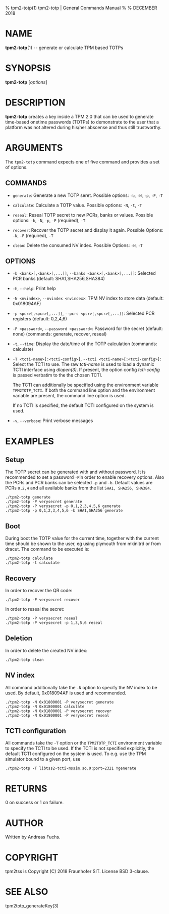 % tpm2-totp(1) tpm2-totp | General Commands Manual
%
% DECEMBER 2018

# NAME
**tpm2-totp**(1) -- generate or calculate TPM based TOTPs

# SYNOPSIS

**tpm2-totp** [*options*] <command>

# DESCRIPTION

**tpm2-totp** creates a key inside a TPM 2.0 that can be used to generate
time-based onetime passwords (TOTPs) to demonstrate to the user that a platform
was not altered during his/her abscense and thus still trustworthy.

# ARGUMENTS

The `tpm2-totp` command expects one of five command and provides a set of
options.

## COMMANDS

  * `generate`:
    Generate a new TOTP seret.
    Possible options: `-b`, `-N`, `-p`, `-P`, `-T`

  * `calculate`:
    Calculate a TOTP value.
    Possible options: `-N`, `-t`, `-T`

  * `reseal`:
    Reseal TOTP secret to new PCRs, banks or values.
    Possible options: `-b`, `-N`, `-p`, `-P` (required), `-T`

  * `recover`:
    Recover the TOTP secret and display it again.
    Possible Options: `-N`, `-P` (required), `-T`

  * `clean`:
    Delete the consumed NV index.
    Possible Options: `-N`, `-T`

## OPTIONS

  * `-b <bank>[,<bank>[,...]]`, `--banks <bank>[,<bank>[,...]]`:
    Selected PCR banks (default: SHA1,SHA256,SHA384)

  * `-h`, `--help`:
    Print help

  * `-N <nvindex>`, `--nvindex <nvindex>`:
    TPM NV index to store data (default: 0x018094AF)

  * `-p <pcr>[,<pcr>[,...]]`, `--pcrs <pcr>[,<pcr>[,...]]`:
    Selected PCR registers (default: 0,2,4,6)

  * `-P <password>`, `--password <password>`:
    Password for the secret (default: none) (commands: generate, recover, reseal)

  * `-t`, `--time`:
    Display the date/time of the TOTP calculation (commands: calculate)

  * `-T <tcti-name>[:<tcti-config>]`, `--tcti <tcti-name>[:<tcti-config>]`:
    Select the TCTI to use. The raw *tcti-name* is used to load a dynamic TCTI
    interface using *dlopen(3)*. If present, the option config *tcti-config*
    is passed verbatim to the the chosen TCTI.

    The TCTI can additionally be specified using the environment variable
    `TPM2TOTP_TCTI`. If both the command line option and the environment
    variable are present, the command line option is used.

    If no TCTI is specified, the default TCTI configured on the system is used.

  * `-v`, `--verbose`:
    Print verbose messages

# EXAMPLES

## Setup
The TOTP secret can be generated with and without password. It is recommended to
set a password `-P`in order to enable recovery options. Also the PCRs and PCR
banks can be selected `-p` and `-b`. Default values are PCRs `0,2,4` and all
available banks from the list `SHA1, SHA256, SHA384`.
```
./tpm2-totp generate
./tpm2-totp -P verysecret generate
./tpm2-totp -P verysecret -p 0,1,2,3,4,5,6 generate
./tpm2-totp -p 0,1,2,3,4,5,6 -b SHA1,SHA256 generate
```

## Boot
During boot the TOTP value for the current time, together with the current time
should be shown to the user, eg using plymouth from mkinitrd or from dracut.
The command to be executed is:
```
./tpm2-totp calculate
./tpm2-totp -t calculate
```

## Recovery
In order to recover the QR code:
```
./tpm2-totp -P verysecret recover
```
In order to reseal the secret:
```
./tpm2-totp -P verysecret reseal
./tpm2-totp -P verysecret -p 1,3,5,6 reseal
```

## Deletion
In order to delete the created NV index:
```
./tpm2-totp clean
```

## NV index
All command additionally take the `-N` option to specify the NV index to be
used. By default, 0x018094AF is used and recommended.
```
./tpm2-totp -N 0x01800001 -P verysecret generate
./tpm2-totp -N 0x01800001 calculate
./tpm2-totp -N 0x01800001 -P verysecret recover
./tpm2-totp -N 0x01800001 -P verysecret reseal
```

## TCTI configuration
All commands take the `-T` option or the `TPM2TOTP_TCTI` environment variable
to specify the TCTI to be used. If the TCTI is not specified explicitly, the
default TCTI configured on the system is used. To e.g. use the TPM simulator
bound to a given port, use
```
./tpm2-totp -T libtss2-tcti-mssim.so.0:port=2321 Ygenerate
```

# RETURNS

0 on success or 1 on failure.

# AUTHOR

Written by Andreas Fuchs.

# COPYRIGHT

tpm2tss is Copyright (C) 2018 Fraunhofer SIT. License BSD 3-clause.

# SEE ALSO

tpm2totp_generateKey(3)

